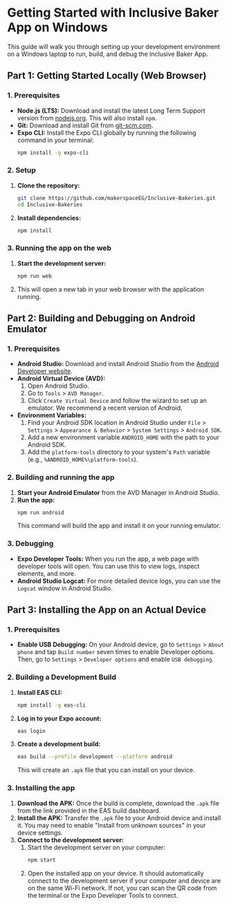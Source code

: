 # Getting Started with Inclusive Baker App on Windows

This guide will walk you through setting up your development environment on a Windows laptop to run, build, and debug the Inclusive Baker App.

## Part 1: Getting Started Locally (Web Browser)

### 1. Prerequisites

*   **Node.js (LTS):** Download and install the latest Long Term Support version from [nodejs.org](https://nodejs.org/). This will also install `npm`.
*   **Git:** Download and install Git from [git-scm.com](https://git-scm.com/).
*   **Expo CLI:** Install the Expo CLI globally by running the following command in your terminal:
    ```bash
    npm install -g expo-cli
    ```

### 2. Setup

1.  **Clone the repository:**
    ```bash
    git clone https://github.com/makerspaceEG/Inclusive-Bakeries.git
    cd Inclusive-Bakeries
    ```
2.  **Install dependencies:**
    ```bash
    npm install
    ```

### 3. Running the app on the web

1.  **Start the development server:**
    ```bash
    npm run web
    ```
2.  This will open a new tab in your web browser with the application running.

## Part 2: Building and Debugging on Android Emulator

### 1. Prerequisites

*   **Android Studio:** Download and install Android Studio from the [Android Developer website](https://developer.android.com/studio).
*   **Android Virtual Device (AVD):**
    1.  Open Android Studio.
    2.  Go to `Tools` > `AVD Manager`.
    3.  Click `Create Virtual Device` and follow the wizard to set up an emulator. We recommend a recent version of Android.
*   **Environment Variables:**
    1.  Find your Android SDK location in Android Studio under `File` > `Settings` > `Appearance & Behavior` > `System Settings` > `Android SDK`.
    2.  Add a new environment variable `ANDROID_HOME` with the path to your Android SDK.
    3.  Add the `platform-tools` directory to your system's `Path` variable (e.g., `%ANDROID_HOME%\platform-tools`).

### 2. Building and running the app

1.  **Start your Android Emulator** from the AVD Manager in Android Studio.
2.  **Run the app:**
    ```bash
    npm run android
    ```
    This command will build the app and install it on your running emulator.

### 3. Debugging

*   **Expo Developer Tools:** When you run the app, a web page with developer tools will open. You can use this to view logs, inspect elements, and more.
*   **Android Studio Logcat:** For more detailed device logs, you can use the `Logcat` window in Android Studio.

## Part 3: Installing the App on an Actual Device

### 1. Prerequisites

*   **Enable USB Debugging:** On your Android device, go to `Settings` > `About phone` and tap `Build number` seven times to enable Developer options. Then, go to `Settings` > `Developer options` and enable `USB debugging`.

### 2. Building a Development Build

1.  **Install EAS CLI:**
    ```bash
    npm install -g eas-cli
    ```
2.  **Log in to your Expo account:**
    ```bash
    eas login
    ```
3.  **Create a development build:**
    ```bash
    eas build --profile development --platform android
    ```
    This will create an `.apk` file that you can install on your device.

### 3. Installing the app

1.  **Download the APK:** Once the build is complete, download the `.apk` file from the link provided in the EAS build dashboard.
2.  **Install the APK:** Transfer the `.apk` file to your Android device and install it. You may need to enable "Install from unknown sources" in your device settings.
3.  **Connect to the development server:**
    1.  Start the development server on your computer:
        ```bash
        npm start
        ```
    2.  Open the installed app on your device. It should automatically connect to the development server if your computer and device are on the same Wi-Fi network. If not, you can scan the QR code from the terminal or the Expo Developer Tools to connect.
